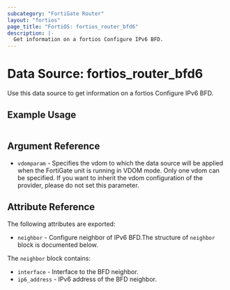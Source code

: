 ```yaml
---
subcategory: "FortiGate Router"
layout: "fortios"
page_title: "FortiOS: fortios_router_bfd6"
description: |-
  Get information on a fortios Configure IPv6 BFD.
---
```


# Data Source: fortios_router_bfd6
Use this data source to get information on a fortios Configure IPv6 BFD.


## Example Usage

```hcl

```

## Argument Reference

* `vdomparam` - Specifies the vdom to which the data source will be applied when the FortiGate unit is running in VDOM mode. Only one vdom can be specified. If you want to inherit the vdom configuration of the provider, please do not set this parameter.

## Attribute Reference

The following attributes are exported:

* `neighbor` - Configure neighbor of IPv6 BFD.The structure of `neighbor` block is documented below.

The `neighbor` block contains:

* `interface` - Interface to the BFD neighbor.
* `ip6_address` - IPv6 address of the BFD neighbor.
